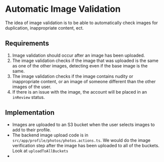 # Automatic Image Validation
The idea of image validation is to be able to automatically check images for duplication, inappropriate
content, ect.

## Requirements

1. Image validation should occur after an image has been uploaded. 
2. The image validation checks if the image that was uploaded is the same as one of the other images, detecting even if the base image is the same.
3. The image validation checks if the image contains nudity or inappropriate content, or an image of someone different than the other images of the user.
4. If there is an issue with the image, the account will be placed in an `inReview` status.

## Implementation

- Images are uploaded to an S3 bucket when the user selects images to add to their profile. 
- The backend image upload code is in `src/app/profile/photos/photos.actions.ts`. We would do the image verification step after the image has been uploaded to all of the buckets. Look at `uploadToAllBuckets`
- 

